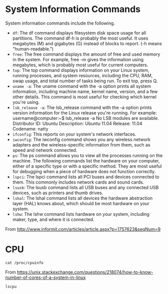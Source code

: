 # System Information Commands
System information commands include the following.

* `df`: The df command displays filesystem disk space usage for all partitions. The command df-h is probably the most useful. It uses megabytes (M) and gigabytes (G) instead of blocks to report. (-h means "human-readable.")
* `free`: The free command displays the amount of free and used memory in the system. For example, free -m gives the information using megabytes, which is probably most useful for current computers.
* `top`: The top command displays information on your Linux system, running processes, and system resources, including the CPU, RAM, swap usage, and total number of tasks being run. To exit top, press Q.
* `uname -a`: The uname command with the -a option prints all system information, including machine name, kernel name, version, and a few other details. This command is most useful for checking which kernel you're using.
* `lsb_release -a`: The lsb_release command with the -a option prints version information for the Linux release you're running. For example:
username@computer:~$ lsb_release -a
No LSB modules are available.
Distributor ID: Ubuntu
Description:    Ubuntu 11.04
Release:        11.04
Codename:       natty
* `ifconfig`: This reports on your system's network interfaces.
* `iwconfig`: The iwconfig command shows you any wireless network adapters and the wireless-specific information from them, such as speed and network connected.
* `ps`: The ps command allows you to view all the processes running on the machine.
The following commands list the hardware on your computer, either of a specific type or with a specific method. They are most useful for debugging when a piece of hardware does not function correctly.
* `lspci`: The lspci command lists all PCI buses and devices connected to them. This commonly includes network cards and sound cards.
* `lsusb`: The lsusb command lists all USB buses and any connected USB devices, such as printers and thumb drives.
* `lshal`: The lshal command lists all devices the hardware abstraction layer (HAL) knows about, which should be most hardware on your system.
* `lshw`: The lshw command lists hardware on your system, including maker, type, and where it is connected.

From <http://www.informit.com/articles/article.aspx?p=1757623&seqNum=9> 



# CPU

`cat /proc/cpuinfo`

From <https://unix.stackexchange.com/questions/218074/how-to-know-number-of-cores-of-a-system-in-linux>

`lscpu`